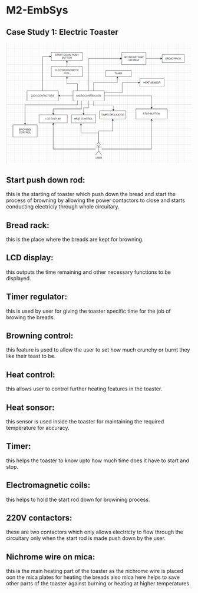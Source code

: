 # M2-EmbSys

## Case Study 1: Electric Toaster

![TOASTER FLOWCHART](https://raw.githubusercontent.com/YR4851/M2-EmbSys/main/CaseStudy/FLOWCHART_TOASTER.png)



## Start push down rod:
this is the starting of toaster which push down the bread and start the process of browning by allowing the power contactors to close and starts conducting electriciy through whole circuitary.

## Bread rack:
this is the place where the breads are kept for browning.

## LCD display:
this outputs the time remaining and other necessary functions to be displayed.

## Timer regulator:
this is used by user for giving the toaster specific time for the job of browing the breads.

## Browning control:
this feature is used to allow the user to set how much crunchy or burnt they like their toast to be.

## Heat control:
this allows user to control further heating features in the toaster.

## Heat sonsor:
this sensor is used inside the toaster for maintaining the required temperature for accuracy.

## Timer:
this helps the toaster to know upto how much time does it have to start and stop.

## Electromagnetic coils:
this helps to hold the start rod down for browining process.

## 220V contactors:
these are two contactors which only allows electricty to flow through the circuitary only when the start rod is made push down by the user.

## Nichrome wire on mica:
this is the main heating part of the toaster as the nichrome wire is placed oon the mica plates for heating the breads also mica here helps to save other parts of the toaster against burning or heating at higher temperatures.
